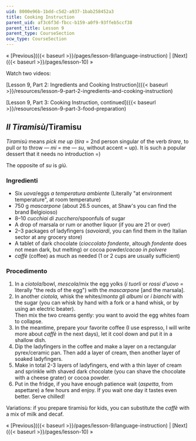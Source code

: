 ```yaml
---
uid: 8000e96b-1bdd-c5d2-a937-1bab258452a3
title: Cooking Instruction
parent_uid: af3c6f3d-fbcc-b159-a0f9-93ffeb5ccf38
parent_title: Lesson 9
parent_type: CourseSection
ocw_type: CourseSection
---
```


« [Previous]({{< baseurl >}}/pages/lesson-9/language-instruction) | [Next]({{< baseurl >}}/pages/lesson-10) »

Watch two videos:

[Lesson 9, Part 2: Ingredients and Cooking Instruction]({{< baseurl >}}/resources/lesson-9-part-2-ingredients-and-cooking-instruction)

[Lesson 9, Part 3: Cooking Instruction, continued]({{< baseurl >}}/resources/lesson-9-part-3-food-preparation)

_Il Tiramisù_/Tiramisu
----------------------

_Tiramisù_ means _pick me up_ (_tira_ = 2nd person singular of the verb _tirare_, to pull or to throw — _mi_ = me — _su_, without accent = up). It is such a popular dessert that it needs no introduction =)

The opposite of _su_ is _giù_.

### Ingredienti

*   Six _uova_/eggs _a temperatura ambiente_ (Literally "at environment temperature", at room temperature)
*   750 g _mascarpone_ (about 26.5 ounces, at Shaw's you can find the brand Belgioioso)
*   8–10 _cucchiai di zucchero_/spoonfuls of sugar
*   A drop of marsala or rum or another liquor (if you are 21 or over)
*   2–3 packages of ladyfingers (_savoiardi_, you can find them in the Italian sector at any grocery store)
*   A tablet of dark chocolate (_cioccolato fondente_, altough _fondente_ does not mean dark, but melting) or cocoa powder/_cacao in polvere_
*   _caffè_ (coffee) as much as needed (1 or 2 cups are usually sufficient)

### Procedimento

1.  In a _ciotola_/bowl, _mescola_/mix the egg yolks (_i tuorli_ or _rossi d'uovo_ = literally "the reds of the egg") with the _mascarpone_ \[and the marsala\].
2.  In another _ciotola,_ whisk the whites/_monta gli albumi_ or _i bianchi_ with the sugar (you can whisk by hand with a fork or a hand whisk, or by using an electric beater).  
    Then mix the two creams gently: you want to avoid the egg whites foam to collapse.
3.  In the meantime, prepare your favorite coffee (I use espresso, I will write more about _caffè_ in the next days), let it cool down and put it in a shallow dish.
4.  Dip the ladyfingers in the coffee and make a layer on a rectangular pyrex/ceramic pan. Then add a layer of cream, then another layer of soaked ladyfingers.
5.  Make in total 2-3 layers of ladyfingers, end with a thin layer of cream and sprinkle with shaved dark chocolate (you can shave the chocolate with a cheese grater) or cocoa powder.
6.  Put in the fridge, if you have enough patience wait (_aspetta_, from aspettare) a few hours and enjoy. If you wait one day it tastes even better. Serve chilled!

Variations: if you prepare tiramisù for kids, you can substitute the _caffè_ with a mix of milk and decaf.

« [Previous]({{< baseurl >}}/pages/lesson-9/language-instruction) | [Next]({{< baseurl >}}/pages/lesson-10) »